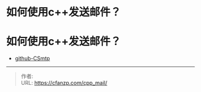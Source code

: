 # 如何使用c++发送邮件？


<!--more-->
# 如何使用c++发送邮件？
- [github-CSmtp](https://github.com/TiEngine/CSmtp.git)


---

> 作者:   
> URL: https://cfanzp.com/cpp_mail/  

